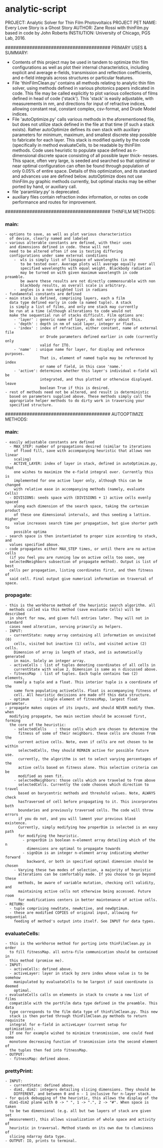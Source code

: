 # analytic-script
PROJECT: Analytic Solver for Thin Film Photovoltaics
PROJECT PET NAME: Every Love Story is a Ghost Story
AUTHOR: Zane Rossi with thinFilm.py based in code by John Roberts
INSTIUTION: University of Chicago, PGS Lab, 2016.

#######################################
PRIMARY USES & SUMMARY: 
- Contents of this project may be used in tandem to
  optimize thin film configurations as well as plot
  their internal characteristics, including explicit
  and average e-fields, transmission and reflection
  coefficients, and e-field integrals across structures
  or particular features.
- File 'thinFilmClean.py' contains all methods relating
  to analytic thin film solver, using methods defined in
  various photonics papers indicated in code. This file
  may be called explicitly to plot various collections of
  films defined in head of code ('stack'). This 'stack'
  is easily adjustable, with measurements in nm, and
  directions for input of refractive indices, allowing
  constant real, constant complex, csv-format, and Drude
  Model indices.
- File 'autoOptimize.py' calls various methods in the
  aforementioned file, but does not utilize stack defined
  in the file at that time (if such a stack exists). Rather
  autoOptimize defines its own stack with auxiliary
  parameters for minimum, maximum, and smallest  discrete
  step possible to fabricate for each layer. This stack
  is modified quietly by the code (specifically in method
  evaluateCells, to be readable by thinFilm methods. Code
  uses heuristic to populate space defined as n-dimensional
  discrete space consisting of all possible layer thick-
  nesses. This space, often very large, is seeded and 
  searched so that optimal or near optimal configuration
  can often be found through population of only 0.05% of
  entire space. Details of this optimization, and its
  standard and advances use are defined below.
  autoOptimize does not use thinFilm.py graphic methods
  currently, but optimal stacks may be either ported 
  by hand, or auxiliary call.
- file 'paramVary.py' is deprecated.
- auxiliary files contain refraction index information,
  or notes on code performance and routes for improvement.

#######################################
THINFILM METHODS:

  ### main:
    - options to save, as well as plot various characteristics
      of device, clearly named and labeled
    - various alterable constants are defined, with their uses
      and dimensions defined in code. these will not
      need to be altered often if one is testing differing
      configurations under same external conditions
        -  wls is simply list of linspace of wavelengths (in nm)
           to be tested over. Average plots will average equally over all
           specified wavelengths with equal weight. Blackbody radiation
           may be turned on with given maximum wavelength in code preamble.
           be aware these results are not directly commensurable with non
           blackbody results, as overall scale is arbitrary.
        -  angles is a non weighted list in radians
    - fundamental constants are defined
    - main stack is defined, comprising layers, each a film
      data type defined early in code (a named tuple). A stack
      is simply a list of films, and only one stack may currently
      be run at a time (although alterations to code would not
      make the sequential run of stacks difficult. Film options are:
        - 'layer' : generic name of layer, do not worry about this.
        - 'depth' : depth in nm of said layer, integer or float.
        - 'index' : index of refraction, either constant, name of external file
                    or Drude parameters defined earlier in code (currently only
                    valid for ITO. 
        - 'name'  : unique name for layer, for display and reference purposes.
                    That is, element of named tuple may be referenced by index 
                    or name of field, in this case 'name.'
        - 'active': determines whether this layer's individual e-field wil be 
                    integrated, and thus plotted or otherwise displayed. leave
                    boolean True if this is desired.
    - rest of methods need not be altered, and result is deterministic
      based on parameters supplied above. These methods simply call the
      appropriate helper methods to do dirty work in traversing your
      specified structure.  

#######################################
AUTOOPTIMIZE METHODS:

  ### main:
    - easily adjustable constants are defined
      - MAX_STEP: number of propagations desired (similar to iterations 
        of flood fill, save with accompanying heuristic that allows non linear
        scaling)
      - ACTIVE_LAYER: index of layer in stack, defined in autoOptimize.py, that
        one wishes to maximize the e-field integral over. Currently this is 
        implemented for one active layer only, although this can be changed
        with relative ease in accompanying methods (namely, evaluate Cells)
      - DIVISIONS: seeds space with (DIVISIONS + 1) active cells evenly spaced
        along each dimension of the search space, taking the cartesian product
        of these one dimensional intervals, and thus seeding a lattice. Higher
        value increases search time per propagation, but give shorter path to
        possible optima
    - search space is then instantiated to proper size according to stack, and
      values specified above.
    - code propagates either MAX_STEP times, or until there are no active cells
      (if you feel you are running low on active cells too soon, see 
      selectedNeighbors subsection of propagate method). Output is list of best
      cells per propagation, listing coordinates first, and then fitness of
      said cell. Final output give numerical information on traversal of space.

  ### propagate:
    - this is the workhorse method of the heuristic search algorithm. all
      methods called via this method (save evaluate Cells) will be described
      in short for now, and given full entries later. They will not in standard
      cases need alteration, serving primarily as helpers.
    - INPUT: 
      - currentState: numpy array containing all information on unvisited (0)
        cells, visited but inactive (1) cells, and visited active (2) cells.
        Dimension of array is length of stack, and is automatically generated
        in main. Solely an integer array. 
      - activeCells : list of tuples denoting coordinates of all cells in
        currentState with value 2. Dimension is same as n discussed above.
      - fitnessMap  : list of tuples. Each tuple contains two (2) elements,
        namely a tuple and a float. This interior tuple is a coordinate of the
        same form populating activeCells. Float is accompanying fitness of
        cell. All heuristic decisions are made off this data structure.
      - optimum     : single element of fitnessMap, largest float parameter.
    - propagate makes copies of its inputs, and should NEVER modify them. when
      modifying propagate, two main section should be accessed first, forming
      the core of the heuristic:
        - selectedCells    : those cells which are chosen to determine the
          fitness of some of their neighbors. these cells are chosen from the
          current active cells. Note, even if cells are not chosen to be within
          selectedCells, they should REMAIN active for possible future use. 
          currently, the algorithm is set to select varying percentages of the
          active cells based on fitness alone. This selection criteria can be
          modified as seen fit.
        - selectedNeighbors: those cells which are traveled to from above
          selectedCells. Currently the code chooses which direction to travel
          based on barycentric methods and threshold values. Note, ALWAYS check
          hasTraversed of cell before propagating to it. This incorporates both
          boundaries and previously traversed cells. The code will throw errors
          if you do not, and you will lament your previous blasé existence.
          Currently, simply modifying how properDim is selected is an easy path
          for modifying the heuristic.
            - properDim is boolean n-element array detailing which of the n
              dimensions are optimal to propagate towards
            - signDim is an integer n-element array indicating whether forward
              backward, or both in specified optimal dimension should be chosen
        - Varying these two modes of selection, a majority of heuristic
          alterations can be comfortably made. If you choose to go beyond these
          methods, be aware of variable mutation, checking cell validity, and
          maintaining active cells not otherwise being accessed. Future room
          for modifications centers in better maintenance of active cells.
    - RETURN:
      - tuple comprising newState, newActive, and newOptimum.
      - these are modified COPIES of original input, allowing for sequential
        feeding of method's output into itself. See INPUT for data types.

  ### evaluateCells:
    - this is the workhorse method for porting into thinFilmClean.py in order
      to fill fitnessMap. all extra-file communication should be contained in
      this method (promise me).
    - INPUT: 
      - activeCells: defined above.
      - activeLayer: layer in stack by zero index whose value is to be somehow
        manipulated by evaluateCells to be largest if said coordinate is deemed
        optimal.
    - evaluateCells calls on elements in stack to create a new list of films
      compatible with the portFilm data type defined in the preamble. This data
      type corresponds to the film data type of thinFilmClean.py. This new
      stack is then ported through thinFilmClean.py methods to return requisite
      integral for e-field in activeLayer (current setup for optimization).
      If one for example wished to minimize transmission, one could feed some
      monotone decreasing function of transmission into the second element of
      the tuples then fed into fitnessMap.
    - OUTPUT:
      - fitnessMap: defined above.

  ### prettyPrint:
    - INPUT:
      - currentState: defined above.
      - dim1, dim2: integers detailing slicing dimensions. They should be
        DIFFERENT, and between 0 and n - 1 inclusive for n-layer stack.
    - for quick debugging of the heuristic, this allows the display of the
      dim1-dim2 plane with 0 -> " ", 1 -> ".", 2 -> "#". When space is taken
      to be two dimensional (e.g. all but two layers of stack are given set
      measurement), this allows visualization of whole space and activity of 
      heuristic in traversal. Method stands on its own due to clumsiness of
      slicing ndarray data type.
    - OUTPUT: IO, prints to terminal.
